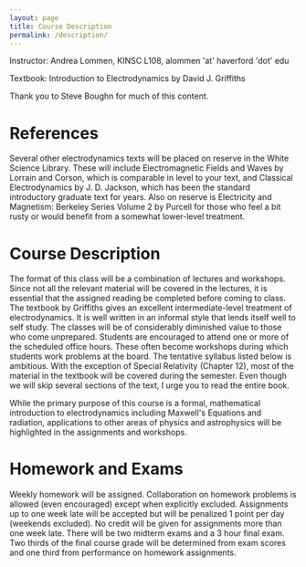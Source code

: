 ```yaml
---
layout: page
title: Course Description 
permalink: /description/
---
```


Instructor:  Andrea Lommen, KINSC L108, alommen 'at' haverford 'dot' edu

Textbook:  Introduction to Electrodynamics by David J. Griffiths

Thank you to Steve Boughn for much of this content.

# References  
Several other electrodynamics texts will be placed on reserve in the White Science Library. These will include Electromagnetic Fields and Waves by Lorrain and Corson, which is comparable in level to your text, and Classical Electrodynamics by J. D. Jackson, which has been the standard introductory graduate text for years. Also on reserve is Electricity and Magnetism:  Berkeley Series Volume 2 by Purcell for those who feel a bit rusty or would benefit from a somewhat lower-level treatment.

# Course Description

The format of this class will be a combination of lectures and workshops. Since not all the relevant material will be covered in the lectures, it is essential that the assigned reading be completed before coming to class. The textbook by Griffiths gives an excellent intermediate-level treatment of electrodynamics. It is well written in an informal style that lends itself well to self study. The classes will be of considerably diminished value to those who come unprepared.  Students are encouraged to attend one or more of the scheduled office hours. These often  become workshops during which students work problems at the board.  The tentative syllabus listed below is ambitious. With the exception of Special Relativity (Chapter 12), most of the material in the textbook will be covered during the semester. Even though we will skip several sections of the text, I urge you to read the entire book. 

While the primary purpose of this course is a formal, mathematical introduction to electrodynamics including Maxwell's Equations and radiation, applications to other areas of physics and astrophysics will be highlighted in the assignments and workshops.

# Homework and Exams

Weekly homework will be assigned. Collaboration on homework problems is allowed (even encouraged) except when explicitly excluded.  Assignments up to one week late will be accepted but will be penalized 1 point per day (weekends excluded).  No credit will be given for assignments more than one week late.  There will be two midterm exams and a 3 hour final exam. Two thirds of the final course grade will be determined from exam scores and one third from performance on homework assignments.
